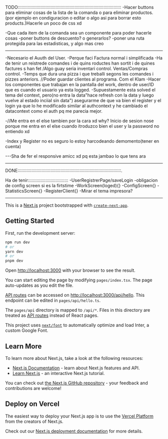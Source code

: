 TODO::::::::::::::::::::::::::::::::::::::::::::::::::::::::::::::::::::::::::::::::::
-Hacer buttons para eliminar cosas de la lista de la comanda o para eliminar productos. (por ejemplo en condiguracion o editar o algo asi para borrar esto products.)Hacerle un poco de css xd

-Que cada item de la comanda sea un componente para poder hacerle cosas
-poner buttons de descuento? o generarlos?
-poner una ruta protegida para las estadisticas, y algo mas creo
_______________________________________________________________________________________________________________
-Necesario el Auuth del User. 
-Perque faci Factura normal i simplificada
-Ha de tenir un reistrede comandes i de quins roductes han sortit i de quines factures s han fet
/Algo guay seria inventari control. Ventas/Compras control.
-Temps que dura una pizza i que treballi segons les comandes i pizzes anteriors.
//Poder guardar clientes al programa. Com el Klam
-Hacer los componentes que trabajan en la pantalla del work, dentro de user/ID que es cuando el usuario ya esta logged.
-Supuestamente esta solved el tema del context, pero(no entra la data"hace refresh con la data y luego vuelve al estado inciial sin data") asegurarme de que va bien el register y el login ya que lo he modificado similar al authcontext y he cambiado el datacontext como el auth pq me parecia mejor.

-//Me entra en el else tambien por la cara xd why? Inicio de sesion nose porque me entra en el else cuando itroduzco bien el user y la password no entiendo xd


-Index y Register no es seguro lo estoy harcodeando demomento(tener en cuenta)

---Sha de fer el responsive amicc xd pq esta jambao lo que tens ara
______________________________________________________________________________________________________________
DONE::::::::::::::::::::::::::::::::::::::::::::::::::::::::::::::::::::::::::::::::::.





Ha de tenir::::::::::::::::::::::::::::::::
-UserRegistrerPage/saveLogin
-obligacion de config screen si es la firtstime
-WorkScreen(loged){}
-ConfigScreen{}
-StatisticsScreen{}
-RegisterClient{}
-Mirar el tema impresora?



__________________________________________________________________________________________________________________________
This is a [Next.js](https://nextjs.org/) project bootstrapped with [`create-next-app`](https://github.com/vercel/next.js/tree/canary/packages/create-next-app).

## Getting Started

First, run the development server:

```bash
npm run dev
# or
yarn dev
# or
pnpm dev
```

Open [http://localhost:3000](http://localhost:3000) with your browser to see the result.

You can start editing the page by modifying `pages/index.tsx`. The page auto-updates as you edit the file.

[API routes](https://nextjs.org/docs/api-routes/introduction) can be accessed on [http://localhost:3000/api/hello](http://localhost:3000/api/hello). This endpoint can be edited in `pages/api/hello.ts`.

The `pages/api` directory is mapped to `/api/*`. Files in this directory are treated as [API routes](https://nextjs.org/docs/api-routes/introduction) instead of React pages.

This project uses [`next/font`](https://nextjs.org/docs/basic-features/font-optimization) to automatically optimize and load Inter, a custom Google Font.

## Learn More

To learn more about Next.js, take a look at the following resources:

- [Next.js Documentation](https://nextjs.org/docs) - learn about Next.js features and API.
- [Learn Next.js](https://nextjs.org/learn) - an interactive Next.js tutorial.

You can check out [the Next.js GitHub repository](https://github.com/vercel/next.js/) - your feedback and contributions are welcome!

## Deploy on Vercel

The easiest way to deploy your Next.js app is to use the [Vercel Platform](https://vercel.com/new?utm_medium=default-template&filter=next.js&utm_source=create-next-app&utm_campaign=create-next-app-readme) from the creators of Next.js.

Check out our [Next.js deployment documentation](https://nextjs.org/docs/deployment) for more details.
